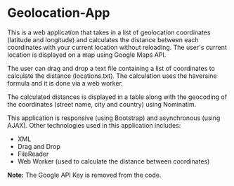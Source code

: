 # Geolocation-App

This is a web application that takes in a list of geolocation coordinates (latitude and longitude) and calculates the distance between each coordinates with your current location without reloading. The user's current location is displayed on a map using Google Maps API.

The user can drag and drop a text file containing a list of coordinates to calculate the distance (locations.txt). The calculation uses the haversine formula and it is done via a web worker.

The calculated distances is displayed in a table along with the geocoding of the coordinates (street name, city and country) using Nominatim.

This application is responsive (using Bootstrap) and asynchronous (using AJAX).
Other technologies used in this application includes:
- XML
- Drag and Drop
- FileReader
- Web Worker (used to calculate the distance between coordinates)


**Note:** The Google API Key is removed from the code.  
